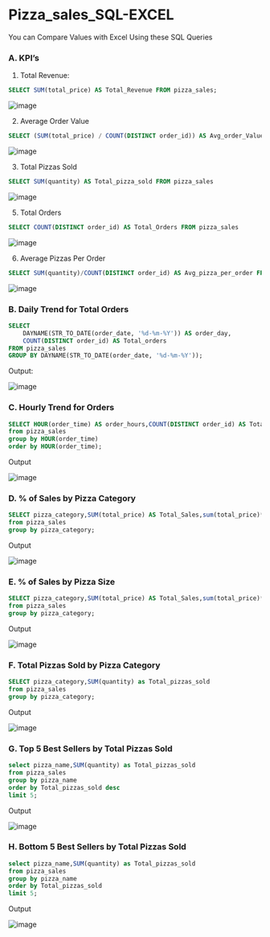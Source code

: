 # Pizza_sales_SQL-EXCEL
You can Compare Values with Excel Using these SQL Queries
### A. KPI’s
1. Total Revenue:
```sql
SELECT SUM(total_price) AS Total_Revenue FROM pizza_sales;
```
 ![image](https://github.com/user-attachments/assets/666ec943-675f-4f1c-a554-af2004a836d5)

2. Average Order Value
```sql
SELECT (SUM(total_price) / COUNT(DISTINCT order_id)) AS Avg_order_Value FROM pizza_sales
 ```
![image](https://github.com/user-attachments/assets/ca18cad1-6a8b-43cd-8e94-0c94b6766217)

3. Total Pizzas Sold
```sql
SELECT SUM(quantity) AS Total_pizza_sold FROM pizza_sales
 ```
![image](https://github.com/user-attachments/assets/bf7bc226-79e0-4273-bbe1-dfbb0f222a32)

5. Total Orders
```sql
SELECT COUNT(DISTINCT order_id) AS Total_Orders FROM pizza_sales
 ```
![image](https://github.com/user-attachments/assets/fcef50cd-a5a3-404e-94ce-a72888edaf12)

6. Average Pizzas Per Order
```sql
SELECT SUM(quantity)/COUNT(DISTINCT order_id) AS Avg_pizza_per_order FROM pizza_sales;
```
![image](https://github.com/user-attachments/assets/e2802401-fae3-469e-8992-71804fb373d2)

### B. Daily Trend for Total Orders
```sql
SELECT 
    DAYNAME(STR_TO_DATE(order_date, '%d-%m-%Y')) AS order_day,
    COUNT(DISTINCT order_id) AS Total_orders
FROM pizza_sales
GROUP BY DAYNAME(STR_TO_DATE(order_date, '%d-%m-%Y'));
```
Output:

![image](https://github.com/user-attachments/assets/e757788c-50eb-4e2e-adc6-930e2caded73)

### C. Hourly Trend for Orders
```sql
SELECT HOUR(order_time) AS order_hours,COUNT(DISTINCT order_id) AS Total_orders
from pizza_sales
group by HOUR(order_time)
order by HOUR(order_time);
```
Output

![image](https://github.com/user-attachments/assets/57deec5e-9aec-4356-a570-a299b8a4d507)

### D. % of Sales by Pizza Category
```sql
SELECT pizza_category,SUM(total_price) AS Total_Sales,sum(total_price)*100/(select sum(total_price ) from pizza_sales) as PCT
from pizza_sales 
group by pizza_category;
```
Output

![image](https://github.com/user-attachments/assets/bc37a87c-3639-440c-9d03-00935d48760a)

 
### E. % of Sales by Pizza Size
```sql
SELECT pizza_category,SUM(total_price) AS Total_Sales,sum(total_price)*100/(select sum(total_price ) from pizza_sales) as PCT
from pizza_sales 
group by pizza_category;
```
Output

![image](https://github.com/user-attachments/assets/1a3cd694-c1b6-4adb-8233-ffaa5d06661a)


### F. Total Pizzas Sold by Pizza Category
```sql
SELECT pizza_category,SUM(quantity) as Total_pizzas_sold 
from pizza_sales 
group by pizza_category;
```
Output

![image](https://github.com/user-attachments/assets/18177c5d-43e8-4f8e-a56f-a11c87a7b056)

### G. Top 5 Best Sellers by Total Pizzas Sold
```sql
select pizza_name,SUM(quantity) as Total_pizzas_sold 
from pizza_sales 
group by pizza_name
order by Total_pizzas_sold desc 
limit 5;
```
Output
 
![image](https://github.com/user-attachments/assets/2d6b449a-7450-4e71-bcfc-75184cb7aba3)




### H. Bottom 5 Best Sellers by Total Pizzas Sold
```sql
select pizza_name,SUM(quantity) as Total_pizzas_sold 
from pizza_sales 
group by pizza_name
order by Total_pizzas_sold 
limit 5;
```
Output

![image](https://github.com/user-attachments/assets/b35dc58b-1d62-4079-8dec-32bbfcc7da1f)
